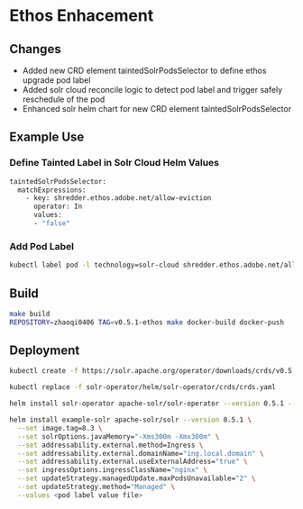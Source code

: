 # Ethos Enhacement
## Changes
- Added new CRD element taintedSolrPodsSelector to define ethos upgrade pod label
- Added solr cloud reconcile logic to detect pod label and trigger safely reschedule of the pod
- Enhanced solr helm chart for new CRD element taintedSolrPodsSelector

## Example Use
### Define Tainted Label in Solr Cloud Helm Values
```sh
taintedSolrPodsSelector:
  matchExpressions:
    - key: shredder.ethos.adobe.net/allow-eviction
      operator: In
      values:
      - "false"
```
### Add Pod Label
```sh
kubectl label pod -l technology=solr-cloud shredder.ethos.adobe.net/allow-eviction=false
```
## Build
```sh
make build
REPOSITORY=zhaoqi0406 TAG=v0.5.1-ethos make docker-build docker-push
```
## Deployment 
```sh
kubectl create -f https://solr.apache.org/operator/downloads/crds/v0.5.1/all-with-dependencies.yaml

kubectl replace -f solr-operator/helm/solr-operator/crds/crds.yaml

helm install solr-operator apache-solr/solr-operator --version 0.5.1 --set image.repository=zhaoqi0406/solr-operator --set image.tag=v0.5.1-ethos

helm install example-solr apache-solr/solr --version 0.5.1 \
  --set image.tag=8.3 \
  --set solrOptions.javaMemory="-Xms300m -Xmx300m" \
  --set addressability.external.method=Ingress \
  --set addressability.external.domainName="ing.local.domain" \
  --set addressability.external.useExternalAddress="true" \
  --set ingressOptions.ingressClassName="nginx" \
  --set updateStrategy.managedUpdate.maxPodsUnavailable="2" \
  --set updateStrategy.method="Managed" \
  --values <pod label value file>
```





